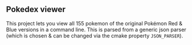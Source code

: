 ## Pokedex viewer
This project lets you view all 155 pokemon of the original Pokémon Red & Blue versions in a command line. This is parsed from a generic json parser (which is chosen & can be changed via the cmake property `JSON_PARSER`).
